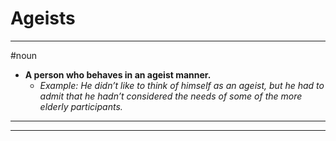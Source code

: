 # Ageists
---
#noun
- **A person who behaves in an ageist manner.**
	- _Example: He didn’t like to think of himself as an ageist, but he had to admit that he hadn’t considered the needs of some of the more elderly participants._
---
---
